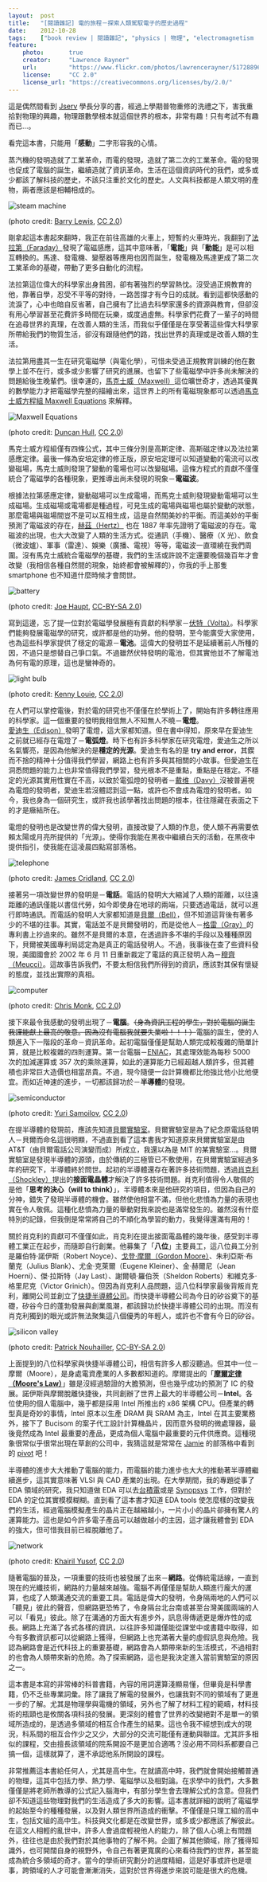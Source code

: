 ```yaml
---
layout:  post
title:   "[閱讀雜記] 電的旅程－探索人類駕馭電子的歷史過程"
date:    2012-10-28
tags:    ["book review | 閱讀雜記", "physics | 物理", "electromagnetism | 電磁學", "technology | 科技"]
feature:
    photo:       true
    creator:     "Lawrence Rayner" 
    url:         "https://www.flickr.com/photos/lawrencerayner/5172889642"
    license:     "CC 2.0"
    license_url: "https://creativecommons.org/licenses/by/2.0/"
---
```


這是偶然間看到 [Jserv](http://blog.linux.org.tw/~jserv/) 學長分享的書，經過上學期普物重修的洗禮之下，害我重拾對物理的興趣，物理跟數學根本就這個世界的根本，非常有趣！只有考試不有趣而已…。

看完這本書，只能用「**感動**」二字形容我的心情。

蒸汽機的發明造就了工業革命，而電的發現，造就了第二次的工業革命。電的發現也促成了電腦的誕生，繼續造就了資訊革命。生活在這個資訊時代的我們，或多或少都該了解科技的歷史，不該只注重於文化的歷史。人文與科技都是人類文明的產物，兩者應該是相輔相成的。

![steam machine](https://raw.githubusercontent.com/KuoE0/blog-assets/master/content-photos/2012-10-28-book-review-journey-of-electricity-1.jpg)

(photo credit: [Barry Lewis](https://www.flickr.com/photos/16179216@N07/12505869284), [CC 2.0](https://creativecommons.org/licenses/by/2.0/))

剛拿起這本書起來翻時，我正在前往高雄的火車上，短暫的火車時光，我翻到了[法拉第（Faraday）](http://en.wikipedia.org/wiki/Michael_Faraday)發現了電磁感應，這其中意味著，「**電能**」與「**動能**」是可以相互轉換的。馬達、發電機、變壓器等應用也因而誕生，發電機及馬達更成了第二次工業革命的基礎，帶動了更多自動化的流程。

法拉第這位偉大的科學家出身貧困，卻有著強烈的學習熱忱。沒受過正規教育的他，靠著自學，忍受不平等的對待，一路苦撐才有今日的成就。看到這都快感動的流淚了，心中也暗自反省著，自己擁有了比過去科學家還多的資源與教育，但卻沒有用心學習甚至花費許多時間在玩樂，或度過虛無。科學家們花費了一輩子的時間在追尋世界的真理，在改善人類的生活，而我似乎僅僅是在享受著這些偉大科學家所帶給我們的物質生活，卻沒有跟隨他們的路，找出世界的真理或是改善人類的生活。

法拉第用盡其一生在研究電磁學（與電化學），可惜未受過正規教育訓練的他在數學上並不在行，或多或少影響了研究的進展。也留下了些電磁學中許多尚未解決的問題給後生晚輩們。很幸運的，[馬克士威（Maxwell）](http://en.wikipedia.org/wiki/James_Clerk_Maxwell)這位曠世奇才，透過其優異的數學能力才把電磁學完整的描繪出來，這世界上的所有電磁現象都可以透過[馬克士威方程組 Maxwell Equations](http://en.wikipedia.org/wiki/Maxwell%27s_equations) 來解釋。

![Maxwell Equations](https://raw.githubusercontent.com/KuoE0/blog-assets/master/content-photos/2012-10-28-book-review-journey-of-electricity-2.jpg)

(photo credit: [Duncan Hull](https://www.flickr.com/photos/dullhunk/359634390), [CC 2.0](https://creativecommons.org/licenses/by/2.0/))

馬克士威方程組僅有四條公式，其中三條分別是高斯定律、高斯磁定律以及法拉第感應定律。最後一條為安培定律的修正版，原安培定理可以知道變動的電流可以改變磁場，馬克士威則發現了變動的電場也可以改變磁場。這條方程式的貢獻不僅僅統合了電磁學的各種現象，更推導出尚未發現的現象－**電磁波**。

根據法拉第感應定律，變動磁場可以生成電場，而馬克士威則發現變動電場可以生成磁場。生成磁場或電場都是種過程，可見生成的電場與磁場也屬於變動的狀態，那麼電場與磁場間豈不是可以互相生成，這是自然間美妙的平衡。而這美妙的平衡預測了電磁波的存在，[赫茲（Hertz）](http://en.wikipedia.org/wiki/Heinrich_Hertz) 也在 1887 年率先證明了電磁波的存在。電磁波的出現，也大大改變了人類的生活方式。從通訊（手機）、醫療（X 光）、飲食（微波爐）、軍事（雷達）、娛樂（廣播、電視）等等，電磁波一直環繞在我們周圍。沒有馬克士威統合電磁學的基礎，我們的生活或許說不定還要晚個幾百年才會改變（我相信各種自然間的現象，始終都會被解釋的），你我的手上那隻 smartphone 也不知道什麼時候才會問世。

![battery](https://raw.githubusercontent.com/KuoE0/blog-assets/master/content-photos/2012-10-28-book-review-journey-of-electricity-3.jpg)

(photo credit: [Joe Haupt](https://www.flickr.com/photos/51764518@N02/8489693965), [CC-BY-SA 2.0](https://creativecommons.org/licenses/by-sa/2.0/))

寫到這邊，忘了提一位對於電磁學發展極有貢獻的科學家－[伏特（Volta）](http://en.wikipedia.org/wiki/Alessandro_Volta)。科學家們能夠發展電磁學的研究，或許都是他的功勞。他的發明，至今能廣受大家使用，也為這些科學家提供了穩定的電源－**電池**。這偉大的發明並不是延續著前人所種的因，不過只是想替自己爭口氣。不過雖然伏特發明的電池，但其實他並不了解電池為何有電的原理，這也是蠻神奇的。

![light bulb](https://raw.githubusercontent.com/KuoE0/blog-assets/master/content-photos/2012-10-28-book-review-journey-of-electricity-4.jpg)

(photo credit: [Kenny Louie](https://www.flickr.com/photos/kwl/8601795375), [CC 2.0](https://creativecommons.org/licenses/by/2.0/))

在人們可以掌控電後，對於電的研究也不僅僅在於學術上了，開始有許多轉往應用的科學家。這一個重要的發明我相信無人不知無人不曉－**電燈**。[愛迪生（Edison）](http://en.wikipedia.org/wiki/Thomas_Edison)發明了電燈，這大家都知道。但在書中得知，原來早在愛迪生之前就已經存在電燈了－**電弧燈**。時下也有許多科學家在研究電燈，愛迪生之所以名氣響亮，是因為他解決的是**穩定的光源**。愛迪生有名的是 **try and error**，其鍥而不捨的精神十分值得我們學習，網路上也有許多與其相關的小故事。但愛迪生在洞悉問題的能力上也非常值得我們學習，發光根本不是重點，重點是在穩定。不穩定的光源其實用性實在不高，以致於電弧燈的發明者－[戴维（Davy）](http://en.wikipedia.org/wiki/Humphry_Davy)沒被普遍視為電燈的發明者，愛迪生若沒體認到這一點，或許也不會成為電燈的發明者。如今，我也身為一個研究生，或許我也該學著找出問題的根本，往往隱藏在表面之下的才是癥結所在。

電燈的發明也是改變世界的偉大發明，直接改變了人類的作息，使人類不再需要依賴太陽或月亮所提供的「光源」。使得你我能在黑夜中繼續白天的活動，在黑夜中提供指引，使我能在這凌晨四點寫部落格。

![telephone](https://raw.githubusercontent.com/KuoE0/blog-assets/master/content-photos/2012-10-28-book-review-journey-of-electricity-5.jpg)

(photo credit: [James Cridland](https://www.flickr.com/photos/jamescridland/5586512102), [CC 2.0](https://creativecommons.org/licenses/by/2.0/))

接著另一項改變世界的發明是－**電話**。電話的發明大大縮減了人類的距離，以往遠距離的通訊僅能以書信代勞，如今即使身在地球的兩端，只要透過電話，就可以進行即時通訊。而電話的發明人大家都知道是[貝爾（Bell）](http://en.wikipedia.org/wiki/Alexander_Graham_Bell)，但不知道這背後有著多少的不堪的往事。其實，電話並不是貝爾發明的，而是從他人－[格雷（Gray）](http://en.wikipedia.org/wiki/Elisha_Gray)的專利書上抄過來的。雖然不是貝爾的本意，在透過許多不堪的手段以及種種原因下，貝爾被美國專利局認定為是真正的電話發明人。不過，我事後在查了些資料發現，美國國會於 2002 年 6 月 11 日重新裁定了電話的真正發明人為－[穆齊（Meucci）](http://en.wikipedia.org/wiki/Antonio_Meucci)。這故事告訴我們，不要太相信我們所得到的資訊，應該對其保有懷疑的態度，並找出實際的真相。

![computer](https://raw.githubusercontent.com/KuoE0/blog-assets/master/content-photos/2012-10-28-book-review-journey-of-electricity-6.jpg)

(photo credit: [Chris Monk](https://www.flickr.com/photos/101251639@N02/9669449367), [CC 2.0](https://creativecommons.org/licenses/by/2.0/))

接下來最令我感動的發明出現了－**電腦**。~~（身為資訊工程的學生，對於電腦的誕生我謹能獻上最高的敬意。因為沒有電腦我就要失業啦！！！）~~電腦的誕生，使的人類進入下一階段的革命－資訊革命。起初電腦僅僅是幫助人類完成較複雜的簡單計算，就是比較複雜的四則運算。第一台電腦－[ENIAC](http://en.wikipedia.org/wiki/ENIAC)，其處理效能為每秒 5000 次的加減運算或 357 次的乘除運算，如此的運算能力已經超越人類許多，但其體積也非常巨大造價也相當昂貴。不過，現今隨便一台計算機都比他強比他小比他便宜。而如近神速的進步，一切都該歸功於－**半導體**的發現。

![semiconductor](https://raw.githubusercontent.com/KuoE0/blog-assets/master/content-photos/2012-10-28-book-review-journey-of-electricity-7.jpg)

(photo credit: [Yuri Samoilov](https://www.flickr.com/photos/110751683@N02/14011462899), [CC 2.0](https://creativecommons.org/licenses/by/2.0/))

在提半導體的發現前，應該先知道[貝爾實驗室](http://en.wikipedia.org/wiki/Bell_Labs)。貝爾實驗室是為了紀念原電話發明人－貝爾而命名這很明顯，不過直到看了這本書我才知道原來貝爾實驗室是由 AT&T（由貝爾電話公司演變而成）所成立，我還以為是 MIT 的某實驗室…。貝爾實驗室是發現半導體的源頭，由於傳統的三極管已不敷使用，在貝爾實驗室經過多年的研究下，半導體終於問世。起初的半導體還存在著許多技術問題，透過[肖克利（Shockley）](http://en.wikipedia.org/wiki/William_Shockley)提出的**接面電晶體**才解決了許多技術問題。肖克利值得令人敬佩的是他「**思考的決心（will to think）**」，半導體本來是他研究的項目，但因為自己的分神，錯失了發現半導體的機會。雖然使他相當不滿，但他化悲憤為力量的表現也實在令人敬佩。這種化悲憤為力量的舉動對我來說也是滿常發生的。雖然沒有什麼特別的記錄，但我倒是常常將自己的不順化為學習的動力，我覺得還滿有用的！

關於肖克利的貢獻可不僅僅如此，肖克利在提出接面電晶體的幾年後，感受到半導體工業正在起步，而隨即自行創業。他募集了「**八位**」主要員工，這八位員工分別是羅伯特·諾伊斯（Robert Noyce）、[戈登·摩爾（Gordon Moore）](http://en.wikipedia.org/wiki/Gordon_Moore)、朱利亞斯·布蘭克（Julius Blank）、尤金·克萊爾（Eugene Kleiner）、金·赫爾尼（Jean Hoerni）、傑·拉斯特（Jay Last）、謝爾頓·羅伯茨（Sheldon Roberts）和維克多·格里尼克（Victor Grinich）。但因為肖克利人品問題，這八位科學家最後背叛肖克利，離開公司並創立了[快捷半導體公司](http://en.wikipedia.org/wiki/Fairchild_Semiconductor)。而快捷半導體公司為今日的矽谷奠下的基礎，矽谷今日的蓬勃發展與創業風潮，都該歸功於快捷半導體公司的出現。而沒有肖克利獨到的眼光或許無法聚集這八個優秀的年輕人，或許也不會有今日的矽谷。

![silicon valley](https://raw.githubusercontent.com/KuoE0/blog-assets/master/content-photos/2012-10-28-book-review-journey-of-electricity-8.jpg)

(photo credit: [Patrick Nouhailler](https://www.flickr.com/photos/patrick_nouhailler/8668050852), [CC-BY-SA 2.0](https://creativecommons.org/licenses/by-sa/2.0/))

上面提到的八位科學家與快捷半導體公司，相信有許多人都沒聽過。但其中一位－摩爾（Moore），是身處電資產業的人多數都知道的。摩爾提出的「**[摩爾定律（Moore's Law）](http://zh.wikipedia.org/zh-tw/%E6%91%A9%E5%B0%94%E5%AE%9A%E5%BE%8B)**」雖是沒經過驗證的大膽預測，但也幾乎成功的預測了 IC 的發展。諾伊斯與摩爾脫離快捷後，共同創辦了世界上最大的半導體公司－**Intel**。各位使用的個人電腦中，幾乎都是採用 Intel 所推出的 x86 架構 CPU。但產業的轉型真是奇妙的事情，Intel 原本以生產 DRAM 與 SRAM 為主，Intel 在其主要業務外，接下了 Bucisom 的案子代工設計計算機晶片，因而意外發明的微處理器，最後竟然成為 Intel 最重要的產品，更成為個人電腦中最重要的元件供應商。這種現象很常似乎很常出現在草創的公司中，我猜這就是常常在 [Jamie](http://mrjamie.cc/) 的部落格中看到的 [pivot](http://mrjamie.cc/2010/10/29/pivot/) 吧！

半導體的進步大大推動了電腦的能力，而電腦的能力進步也大大的推動著半導體繼續進步，這其實意味著 VLSI 與 CAD 產業的出現。在大學期間，我的專題從事了 EDA 領域的研究，我只知道做 EDA 可以去[台積電](http://www.tsmc.com/chinese/default.htm)或是 [Synopsys](http://www.synopsys.com/home.aspx) 工作，但對於 EDA 的定位其實模模糊糊。直到看了這本書才知道 EDA tools 使怎麼樣的改變我們的生活，經過電腦模擬產生的晶片正在越縮越小，一片小小的晶片卻擁有驚人的運算能力。這也是如今許多電子產品可以越做越小的主因，這才讓我體會到 EDA 的強大，但可惜我目前已經脫離他了。

![network](https://raw.githubusercontent.com/KuoE0/blog-assets/master/content-photos/2012-10-28-book-review-journey-of-electricity-9.jpg)

(photo credit: [Khairil Yusof](https://www.flickr.com/photos/57634952@N00/2213960196), [CC 2.0](https://creativecommons.org/licenses/by/2.0/))

隨著電腦的普及，一項重要的技術也被發展了出來－**網路**。從傳統電話線，一直到現在的光纖技術，網路的力量越來越強。電腦不再僅僅是幫助人類進行龐大的運算，也成了人類溝通交流的重要工具。電話是偉大的發明，令身隔兩地的人們可以「聽見」彼此的聲音，但網路更恐怖了，令身隔台北台南或甚至台灣美國兩端的人可以「看見」彼此。除了在溝通的方面大有進步外，訊息得傳遞更是爆炸性的成長。網路上充滿了各式各樣的資訊，以往許多知識僅能從課堂中或書籍中取得，如今有多數資訊都可以從網路上獲得，但網路上也充滿著大量的虛假訊息與危險。我認為網路會是近代科技上的重要基礎，網路會為人類帶來新的生活模式，不過相對的也會為人類帶來新的危險。為了探索網路，這也是我決定進入當前實驗室的原因之一。

這本書是本寫的非常棒的科普書籍，內容的用詞還算淺顯易懂，但畢竟是科學書籍，仍不乏些專業詞彙。除了讓我了解電的發展外，也讓我對不同的領域有了更進一步的了解。尤其是物理學與電機的領域，另外也了解了材料工程的範疇，材料技術的瓶頸也是攸關各項科技的發展。更深刻的體會了世界的改變絕對不是單一的領域所造成的，是透過多領域的相互合作產生的結果。這也令我不經想到成大的現況，科系間的相互合作少之又少，大部分的交流可能僅有運動與聯誼。尤其許多相似的課程，交由擅長該領域的院系開設不是更加合適嗎？沒必用不同科系都要自己搞一個，這樣就算了，還不承認他系所開設的課程。

非常推薦這本書給任何人，尤其是高中生。在就讀高中時，我們就會開始接觸普通的物理，這其中包括力學、熱力學、電磁學以及相對論。在求學中的我們，大多數僅僅是將老師所教導的公式記入腦海中，有部分學生會去理解公式的含意。但我們卻不知道這些物理對我們的生活造成了多大的影響。這本書就詳細的說明了電磁學的起始至今的種種發展，以及對人類世界所造成的衝擊。不僅僅是只理工組的高中生，包括文組的高中生。科技與文化都是在改變世界，或多或少都應該了解彼此。在這文人相輕的亂世中，許多人會過度輕視他人的能力，除了個人心境上有問題外，往往也是由於我們對於其他事物的了解不夠。企圖了解其他領域，除了獲得知識外，也可開闊自身的視野外，令自己有著更寬廣的心來看待我們的世界，甚至能成為統合多領域的奇才。當今的學術研究劃分的過度精細，這是好事或許也是壞事，跨領域的人才可能會漸漸消失，這對於世界得進步來說可能是很大的危機。

